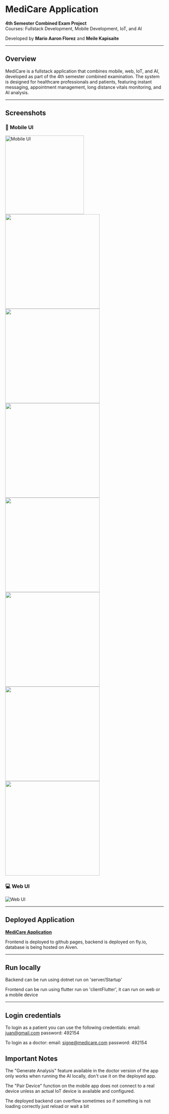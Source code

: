 # MediCare Application

**4th Semester Combined Exam Project**  
Courses: Fullstack Development, Mobile Development, IoT, and AI

Developed by **Mario Aaron Florez** and **Meile Kapisaite**

---

##  Overview

MediCare is a fullstack application that combines mobile, web, IoT, and AI, developed as part of the 4th semester combined examination. The system is designed for healthcare professionals and patients, featuring instant messaging, appointment management, long distance vitals monitoring, and AI analysis.

---

## Screenshots

### 📱 Mobile UI
<p float="left">
<img src="images/Screenshot%202025-05-29%20222707.png" alt="Mobile UI" width="250"/>
<img src="images/Screenshot%202025-05-29%20222756.png" width="300"/>
  <img src="images/Screenshot%202025-05-29%20222920.png" width="300"/>
  <img src="images/Screenshot%202025-05-29%20223004.png" width="300"/>
  <img src="images/Screenshot%202025-05-29%20223023.png" width="300"/>
  <img src="images/Screenshot%202025-05-29%20223554.png" width="300"/>
  <img src="images/Screenshot%202025-05-29%20223616.png" width="300"/>
  <img src="images/Screenshot%202025-05-29%20223634.png" width="300"/>
</p>

### 💻 Web UI
![Web UI](images/Screenshot%202025-05-29%20222631.png)

---

## Deployed Application
  
 **[MediCare Application](https://meile5.github.io/MediCareApplication/)**

 Frontend is deployed to github pages, backend is deployed on fly.io, database is being hosted on Aiven.

---

## Run locally
Backend can be run using dotnet run on 'server/Startup'

Frontend can be run using flutter run on 'clientFlutter', it can run on web or a mobile device

---

## Login credentials
To login as a patient you can use the following credentials:
email: juan@gmail.com
password: 492154

To login as a doctor:
email: signe@medicare.com
password: 492154

## Important Notes
 The "Generate Analysis" feature available in the doctor version of the app only works when running the AI locally, don't use it on the deployed app.

 The "Pair Device" function on the mobile app does not connect to a real device unless an actual IoT device is available and configured.

 The deployed backend can overflow sometimes so if something is not loading correctly just reload or wait a bit
